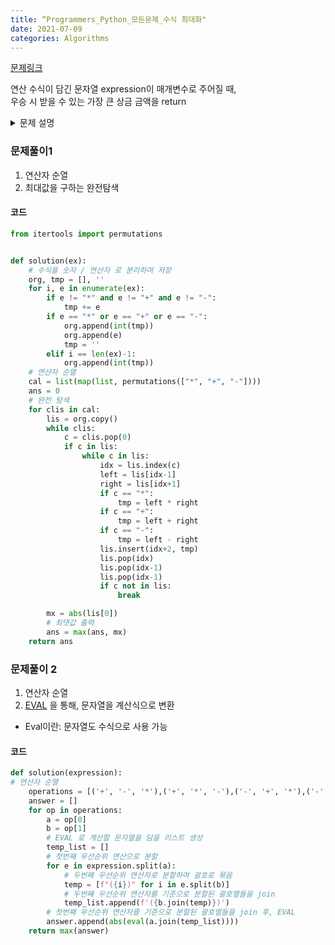 ```yaml
---
title: “Programmers_Python_모든문제_수식 최대화"
date: 2021-07-09
categories: Algorithms
---
```


[문제링크](https://programmers.co.kr/learn/courses/30/lessons/67257)

연산 수식이 담긴 문자열 expression이 매개변수로 주어질 때,<br> 
우승 시 받을 수 있는 가장 큰 상금 금액을 return

<details>
  <summary>문제 설명</summary>

#### 입출력 예 #1<br>
[* , +, -] 로 연산자 우선순위를 정했을 때, 가장 큰 절댓값을 얻을 수 있습니다.<br>
연산 순서는 아래와 같습니다.<br>
 <br>
100-200*300-500+20<br>
= 100-(200*300)-500+20<br>
= 100-60000-(500+20)<br>
= (100-60000)-520<br>
= (-59900-520)<br>
= -60420<br>
<br>
따라서, 우승 시 받을 수 있는 상금은 |-60420| = 60420 입니다.

</details>


### 문제풀이1
1. 연산자 순열
2. 최대값을 구하는 완전탐색

#### 코드

```python
from itertools import permutations


def solution(ex):
    # 수식을 숫자 / 연산자 로 분리하여 저장
    org, tmp = [], ''
    for i, e in enumerate(ex):
        if e != "*" and e != "+" and e != "-":
            tmp += e
        if e == "*" or e == "+" or e == "-":
            org.append(int(tmp))
            org.append(e)
            tmp = ''
        elif i == len(ex)-1:
            org.append(int(tmp))
    # 연산자 순열
    cal = list(map(list, permutations(["*", "+", "-"])))
    ans = 0
    # 완전 탐색
    for clis in cal:
        lis = org.copy()
        while clis:
            c = clis.pop(0)
            if c in lis:
                while c in lis:
                    idx = lis.index(c)
                    left = lis[idx-1]
                    right = lis[idx+1]
                    if c == "*":
                        tmp = left * right
                    if c == "+":
                        tmp = left + right
                    if c == "-":
                        tmp = left - right
                    lis.insert(idx+2, tmp)
                    lis.pop(idx)
                    lis.pop(idx-1)
                    lis.pop(idx-1)
                    if c not in lis:
                        break

        mx = abs(lis[0])
        # 최댓값 출력
        ans = max(ans, mx)
    return ans
```

### 문제풀이 2
1. 연산자 순열
2. [EVAL](https://www.programiz.com/python-programming/methods/built-in/eval) 을 통해, 문자열을 계산식으로 변환
* Eval이란: 문자열도 수식으로 사용 가능

#### 코드

```python
def solution(expression):
# 연산자 순열
    operations = [('+', '-', '*'),('+', '*', '-'),('-', '+', '*'),('-', '*', '+'),('*', '+', '-'),('*', '-', '+')]
    answer = []
    for op in operations:
        a = op[0]
        b = op[1]
        # EVAL 로 계산할 문자열을 담을 리스트 생성
        temp_list = []
        # 첫번째 우선순위 연산으로 분할
        for e in expression.split(a):
            # 두번째 우선순위 연산자로 분할하여 괄호로 묶음
            temp = [f"({i})" for i in e.split(b)]
            # 두번째 우선순위 연산자를 기준으로 분할된 괄호열들을 join
            temp_list.append(f'({b.join(temp)})')
        # 첫번째 우선순위 연산자를 기준으로 분할된 괄호열들을 join 후, EVAL
        answer.append(abs(eval(a.join(temp_list))))
    return max(answer)
```
